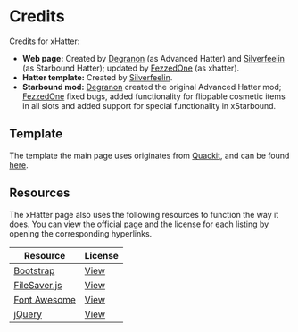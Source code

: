 # Credits

Credits for xHatter:

- **Web page:** Created by [Degranon](https://github.com/KrashV) (as Advanced Hatter) and [Silverfeelin](https://github.com/Silverfeelin) (as Starbound Hatter); updated by [FezzedOne](https://github.com/FezzedOne) (as xhatter).
- **Hatter template:** Created by [Silverfeelin](https://github.com/Silverfeelin).
- **Starbound mod:** [Degranon](https://github.com/KrashV) created the original Advanced Hatter mod; [FezzedOne](https://github.com/FezzedOne) fixed bugs, added functionality for flippable cosmetic items in all slots and added support for special functionality in xStarbound.

## Template

The template the main page uses originates from [Quackit](http://www.quackit.com/), and can be found [here](http://www.quackit.com/html/templates/corporate_website_templates.cfm).

## Resources

The xHatter page also uses the following resources to function the way it does. You can view the official page and the license for each listing by opening the corresponding hyperlinks.

| Resource                                                 | License                                                                                   |
| -------------------------------------------------------- | ----------------------------------------------------------------------------------------- |
| [Bootstrap](http://getbootstrap.com/)                    | [View](https://github.com/Silverfeelin/Starbound-Hatter/blob/master/licenses/BOOTSTRAP)   |
| [FileSaver.js](https://github.com/eligrey/FileSaver.js/) | [View](https://github.com/Silverfeelin/Starbound-Hatter/blob/master/licenses/FILESAVERJS) |
| [Font Awesome](http://fontawesome.io/)                   | [View](http://fontawesome.io/license/)                                                    |
| [jQuery](https://jquery.com/)                            | [View](https://github.com/Silverfeelin/Starbound-Hatter/blob/master/licenses/JQUERY)      |

